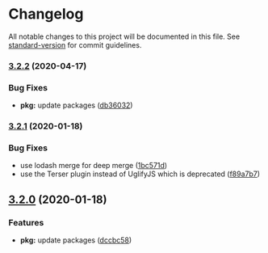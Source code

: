 # Changelog

All notable changes to this project will be documented in this file. See [standard-version](https://github.com/conventional-changelog/standard-version) for commit guidelines.

### [3.2.2](https://github.com/josias-r/wpds-scripts/compare/v3.2.1...v3.2.2) (2020-04-17)


### Bug Fixes

* **pkg:** update packages ([db36032](https://github.com/josias-r/wpds-scripts/commit/db36032d462ed60288c9ce57fa41c057695f4a79))

### [3.2.1](https://github.com/josias-r/wpds-scripts/compare/v3.2.0...v3.2.1) (2020-01-18)


### Bug Fixes

* use lodash merge for deep merge ([1bc571d](https://github.com/josias-r/wpds-scripts/commit/1bc571df6053df12b78b1b2a5235702813ff1aaf))
* use the Terser plugin instead of UglifyJS which is deprecated ([f89a7b7](https://github.com/josias-r/wpds-scripts/commit/f89a7b7ec1ee892c27662f63fc7c1303255c5047))

## [3.2.0](https://github.com/josias-r/wpds-scripts/compare/v3.1.4...v3.2.0) (2020-01-18)


### Features

* **pkg:** update packages ([dccbc58](https://github.com/josias-r/wpds-scripts/commit/dccbc581d69587784c195f41debac3bf571dfe7c))
